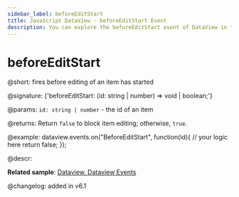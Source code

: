 ```yaml
---
sidebar_label: beforeEditStart
title: JavaScript DataView - beforeEditStart Event 
description: You can explore the beforeEditStart event of DataView in the documentation of the DHTMLX JavaScript UI library. Browse developer guides and API reference, try out code examples and live demos, and download a free 30-day evaluation version of DHTMLX Suite 7.
---
```


# beforeEditStart

@short: fires before editing of an item has started

@signature: {'beforeEditStart: (id: string | number) => void | boolean;'}

@params:
`id: string | number` - the id of an item

@returns:
Return `false` to block item editing; otherwise, `true`.

@example:
dataview.events.on("BeforeEditStart", function(id){
	// your logic here
    return false;
});

@descr:

**Related sample**: [Dataview. Dataview Events](https://snippet.dhtmlx.com/2d74uyoh)

@changelog: added in v6.1
